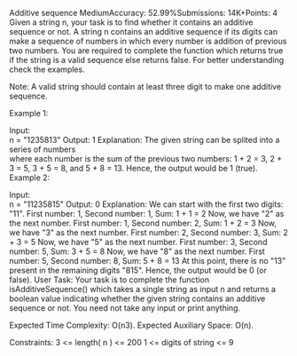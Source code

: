 Additive sequence
MediumAccuracy: 52.99%Submissions: 14K+Points: 4
Given a string n, your task is to find whether it contains an additive sequence or not. A string n contains an additive sequence if its digits can make a sequence of numbers in which every number is addition of previous two numbers. You are required to complete the function which returns true if the string is a valid sequence else returns false. For better understanding check the examples.

Note: A valid string should contain at least three digit to make one additive sequence.

Example 1:

Input:  
n = "1235813"
Output:
1
Explanation:
The given string can be splited into a series of numbers  
where each number is the sum of the previous two numbers:
1 + 2 = 3, 2 + 3 = 5, 3 + 5 = 8, and 5 + 8 = 13. Hence, the output would be 1 (true).
Example 2:

Input:  
n = "11235815"
Output:
0
Explanation:
We can start with the first two digits: "11".
First number: 1, Second number: 1, Sum: 1 + 1 = 2
Now, we have "2" as the next number.
First number: 1, Second number: 2, Sum: 1 + 2 = 3
Now, we have "3" as the next number.
First number: 2, Second number: 3, Sum: 2 + 3 = 5
Now, we have "5" as the next number.
First number: 3, Second number: 5, Sum: 3 + 5 = 8
Now, we have "8" as the next number.
First number: 5, Second number: 8, Sum: 5 + 8 = 13
At this point, there is no "13" present in the remaining digits "815". Hence, the output would be 0 (or false).
User Task:
Your task is to complete the function isAdditiveSequence() which takes a single string as input n and returns a boolean value indicating whether the given string contains an additive sequence or not. You need not take any input or print anything.

Expected Time Complexity: O(n3).
Expected Auxiliary Space: O(n).

Constraints:
3 <= length( n ) <= 200
1 <= digits of string <= 9
